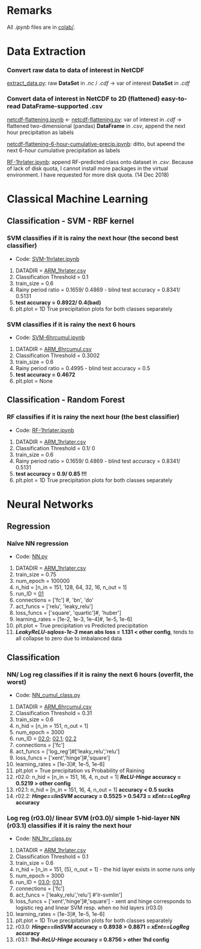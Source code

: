 # Remarks
All *.ipynb* files are in [colab/](./colab/).

# Data Extraction
### Convert raw data to data of interest in NetCDF
[extract_data.py](./extract_data.py): raw **DataSet** in *.nc* / *.cdf* -> var of interest **DataSet** in *.cdf*

### Convert data of interest in NetCDF to 2D (flattened) easy-to-read DataFrame-supported .csv
[netcdf-flattening.ipynb](./colab/colabnetcdf-flattening.ipynb) <- [netcdf-flattening.py](./netcdf-flattening.py): var of interest in *.cdf* -> flattened two-dimensional (pandas) **DataFrame** in *.csv*, append the next hour precipitation as labels

[netcdf-flattening-6-hour-cumulative-precip.ipynb](./colab/netcdf-flattening-6-hour-cumulative-precip.ipynb): ditto, but apeend the next 6-hour cumulative precipitation as labels

[RF-1hrlater.ipynb](./colab/RF-1hrlater.ipynb): append RF-predicted class onto dataset in *.csv*. Because of lack of disk quota, I cannot install more packages in the virtual environment. I have requested for more disk quota. (14 Dec 2018)

# Classical Machine Learning
## Classification - SVM - RBF kernel
### SVM classifies if it is rainy the next hour (the second best classifier)
- Code: [SVM-1hrlater.ipynb](./colab/SVM-1hrlater.ipynb)
1. DATADIR = [ARM_1hrlater.csv](../data/forNN/)
1. Classification Threshold = 0.1
2. train_size = 0.6
3. Rainy period ratio = 0.1659/ 0.4869 - blind test accuracy = 0.8341/ 0.5131
3. **test accuracy = 0.8922/ 0.4(bad)**
9. plt.plot = 1D True precipitation plots for both classes separately

### SVM classifies if it is rainy the next 6 hours
- Code: [SVM-6hrcumul.ipynb](./colab/SVM-6hrcumul.ipynb)
1. DATADIR = [ARM_6hrcumul.csv](../data/forNN/)
1. Classification Threshold = 0.3002
2. train_size = 0.6
3. Rainy period ratio = 0.4995 - blind test accuracy = 0.5
3. **test accuracy = 0.4672**
9. plt.plot = None

## Classification - Random Forest
### RF classifies if it is rainy the next hour (the best classifier)
- Code: [RF-1hrlater.ipynb](./colab/RF-1hrlater.ipynb)
1. DATADIR = [ARM_1hrlater.csv](../data/forNN/)
1. Classification Threshold = 0.1/ 0
2. train_size = 0.6
3. Rainy period ratio = 0.1659/ 0.4869 - blind test accuracy = 0.8341/ 0.5131
3. **test accuracy = 0.9/ 0.85 !!!**
9. plt.plot = 1D True precipitation plots for both classes separately

# Neural Networks
## Regression
### Naïve NN regression
- Code: [NN.py](./NN.py)
1. DATADIR = [ARM_1hrlater.csv](../data/forNN/)
2. train_size = 0.75
3. num_epoch = 100000
3. n_hid = [n_in = 151, 128, 64, 32, 16, n_out = 1]
4. run_ID = [01](./log/01)
5. connections = ['fc'] #, 'bn', 'do'
6. act_funcs = ['relu', 'leaky_relu']
7. loss_funcs = ['square', 'quartic']#, 'huber']
8. learning_rates = [1e-2, 1e-3, 1e-4]#, 1e-5, 1e-6]
9. plt.plot = True precipitation vs Predicted precipitation
9. ***LeakyReLU-sqloss-1e-3* mean abs loss = 1.131 < other config**, tends to all collapse to zero due to imbalanced data

## Classification
### NN/ Log reg classifies if it is rainy the next 6 hours (overfit, the worst)
- Code: [NN_cumul_class.py](./NN_cumul_class.py)
1. DATADIR = [ARM_6hrcumul.csv](../data/forNN/)
1. Classification Threshold = 0.31
2. train_size = 0.6
3. n_hid = [n_in = 151, n_out = 1]
4. num_epoch = 3000
4. run_ID = [02.0](./log/02.0); [02.1](./log/02.1); [02.2](./log/02.2)
5. connections = ['fc']
6. act_funcs = ['log_reg']#['leaky_relu','relu']
7. loss_funcs = ['xent','hinge']#,'square']
8. learning_rates = [1e-3]#, 1e-5, 1e-6]
9. plt.plot = True precipitation vs Probability of Raining
9. r02.0: n_hid = [n_in = 151, 16, 4, n_out = 1] ***ReLU-Hinge* accuracy = 0.5219 > other config**
9. r02.1: n_hid = [n_in = 151, 16, 4, n_out = 1] **accuracy < 0.5 sucks**
9. r02.2: ***Hinge==linSVM* accuracy = 0.5525 > 0.5473 = *xEnt==LogReg* accuracy**

### Log reg (r03.0)/ linear SVM (r03.0)/ simple 1-hid-layer NN (r03.1) classifies if it is rainy the next hour
- Code: [NN_1hr_class.py](./NN_1hr_class.py)
1. DATADIR = [ARM_1hrlater.csv](../data/forNN/)
1. Classification Threshold = 0.1
2. train_size = 0.6
3. n_hid = [n_in = 151, (5), n_out = 1] - the hid layer exists in some runs only
4. num_epoch = 3000
5. run_ID = [03.0](./log/03.0); [03.1](./log/03.1)
5. connections = ['fc']
7. act_funcs = ['leaky_relu','relu'] #'lr-svmlin']
8. loss_funcs = ['xent','hinge']#,'square'] - xent and hinge corresponds to logistic reg and linear SVM resp. when no hid layers (r03.0)
9. learning_rates = [1e-3]#, 1e-5, 1e-6]
9. plt.plot = 1D True precipitation plots for both classes separately
9. r03.0: ***Hinge==linSVM* accuracy = 0.8938 > 0.8871 = *xEnt==LogReg* accuracy**
9. r03.1: ***1hd-ReLU-Hinge* accuracy = 0.8756 > other 1hd config**


